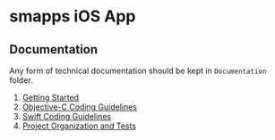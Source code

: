 # smapps iOS App

## Documentation

Any form of technical documentation should be kept in `Documentation` folder.


1. [Getting Started](Documentation/GettingStarted.md)
1. [Objective-C Coding Guidelines](Documentation/ObjectiveCCodingGuidelines.md)
1. [Swift Coding Guidelines](Documentation/SwiftCodingGuidelines.md)
1. [Project Organization and Tests](Documentation/ProjectOrganizationAndTests.md)
